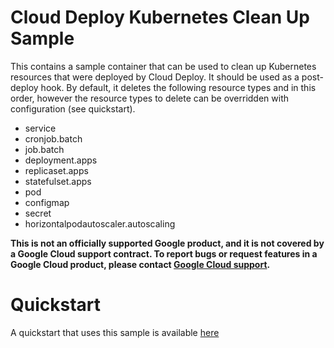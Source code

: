 # Cloud Deploy Kubernetes Clean Up Sample
This contains a sample container that can be used to clean up Kubernetes
resources that were deployed by Cloud Deploy. It should be used as a post-deploy
hook. By default, it deletes the following resource types and in this order, 
however the resource types to delete can be overridden with configuration (see
quickstart).

* service
* cronjob.batch
* job.batch
* deployment.apps
* replicaset.apps
* statefulset.apps
* pod
* configmap
* secret
* horizontalpodautoscaler.autoscaling

**This is not an officially supported Google product, and it is not covered by a
Google Cloud support contract. To report bugs or request features in a Google
Cloud product, please contact [Google Cloud
support](https://cloud.google.com/support).**

# Quickstart
A quickstart that uses this sample is available [here](./quickstart/QUICKSTART.md)